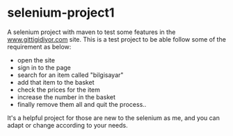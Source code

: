 # selenium-project1
A selenium project with maven to test some features in the www.gittigidiyor.com site.
This is a test project to be able follow some of the requirement as below:
- open the site
- sign in to the page
- search for an item called "bilgisayar"
- add that item to the basket
- check the prices for the item
- increase the number in the basket
- finally remove them all and quit the process..

It's a helpful project for those are new to the selenium as me, and you can adapt or change according to your needs.
